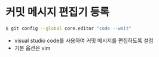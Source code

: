 # 커밋 메시지 편집기 등록

```bash
$ git config --global core.editor "code --wait"
```

* visual studio code를 사용하여 커밋 메시지를 편집하도록 설정
* 기본 옵션은 vim



